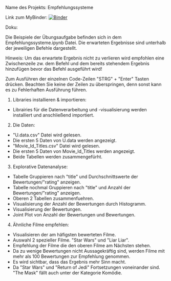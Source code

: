 Name des Projekts:	Empfehlungssysteme

Link zum MyBinder: 	[![Binder](https://mybinder.org/badge_logo.svg)](https://mybinder.org/v2/gh/HuseyinBgn/4RecomenderSystems/HEAD)

Doku:	

Die Beispiele der Übungsaufgabe befinden sich in dem Empfehlungssysteme.ipynb Datei.
Die erwarteten Ergebnisse sind unterhalb der jeweiligen Befehle dargestellt. 

Hinweis: Um das erwartete Ergebnis nicht zu verlieren wird empfohlen eine Zwischenzeile zw. dem Befehl 
und dem bereits stehendem Ergebnis hinzufügen bevor das Befehl ausgeführt wird!

Zum Ausführen der einzelnen Code-Zeilen "STRG" + "Enter" Tasten drücken.
Beachten Sie keine der Zeilen zu überspringen, denn sonst kann es zu Fehlerhaften Ausführung führen.

1. Libraries installieren & importieren: 
- Librairies für die Datenverarbeitung und -visualisierung werden installiert und anschließend importiert.

2. Die Daten:
- "U.data.csv" Datei wird gelesen.
- Die ersten 5 Daten von U.data werden angezeigt.
- "Movie_Id_Titles.csv" Datei wird gelesen.
- Die ersten 5 Daten von Movie_Id_Titles werden angezeigt.
- Beide Tabellen werden zusammengefürht.

3. Explorative Datenanalyse:
- Tabelle Gruppieren nach "title" und Durchschnittswerte der Bewertungen/"rating" anzeigen.
- Tabelle nochmal Gruppieren nach "title" und Anzahl der Bewertungen/"rating" anzeigen.
- Oberen 2 Tabellen zusammenfuehren.
- Visualisierung der Anzahl der Bewertungen durch Histogramm.
- Visualisierung der Bewertungen.
- Joint Plot von Anzahl der Bewertungen und Bewertungen.

4. Ähnliche Filme empfehlen:
- Visualisieren der am häfigsten bewerteten Filme.
- Auswahl 2 spezieller Filme. "Star Wars" und "Liar Liar".
- Empfehlung der Filme die den oberen Filme am Nächsten stehen.
- Da zu wenige Bewertungen nicht Aussagekräftig sind, werden Filme mit mehr als 100 Bewertungen zur Empfehlung genommen.
- Es wird sichtbar, dass das Ergebnis mehr Sinn macht. 
- Da "Star Wars" und "Return of Jedi" Fortsetzungen voneinander sind. "The Mask" fällt auch unter der Kategorie Komödie.